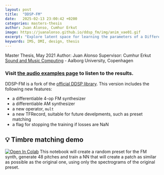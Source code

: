 ```yaml
---
layout: post
title:  "DDSP-FM"
date:   2025-02-13 23:00:42 +0200
categories: masters-thesis
author: Juan Alonso, Cumhur Erkut
image: https://juanalonso.github.io/ddsp_fm/img/anim_vae01.gif
excerpt: "Explore latent space for learning the parameters of a Differentiable FM Synthesizer"
keywords: IMS, DMI, design, thesis
---
```

Master Thesis, May 2021
Author: Juan Alonso
Supervisor: Cumhur Erkut
[Sound and Music Computing](https://www.smc.aau.dk/) - Aalborg University, Copenhagen

### Visit [the audio examples page](https://juanalonso.github.io/ddsp_fm/) to listen to the results.

DDSP-FM is a fork of the [official DDSP library](https://github.com/magenta/ddsp). This version includes the following new features:

* a differentiable 4-op FM synthesizer
* a differentiable AM synthesizer
* a new operator, `mult`
* a new TFRecord, suitable for future develpments, such as preset matching
* a flag for stopping the training if losses are NaN

## 💡 Timbre matching demo

[![Open In Colab](https://camo.githubusercontent.com/96889048f8a9014fdeba2a891f97150c6aac6e723f5190236b10215a97ed41f3/68747470733a2f2f636f6c61622e72657365617263682e676f6f676c652e636f6d2f6173736574732f636f6c61622d62616467652e737667)](https://colab.research.google.com/github/juanalonso/ddsp_fm/blob/master/ddsp/colab/fm/Timbre_matching.ipynb) This notebook will create a random preset for the FM synth, generate 48 pitches and train a NN that will create a patch as similar as possible as the original one, using only the spectrograms of the original preset.

